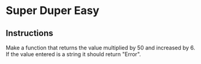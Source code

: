 # Super Duper Easy

## Instructions

Make a function that returns the value multiplied by 50 and increased by 6. If the value entered is a string it should return "Error".
